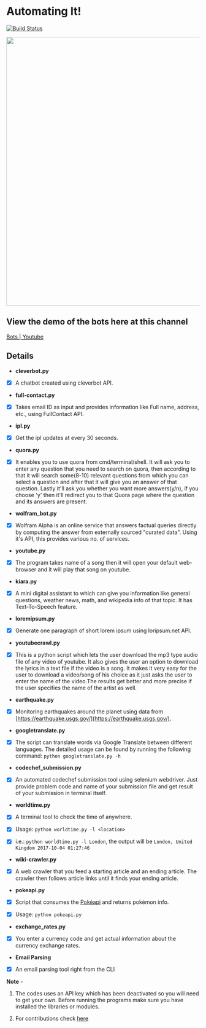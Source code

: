 # Automating It!
[![Build Status](https://travis-ci.org/arpitx165/Automation-Bots.svg?branch=master)](https://travis-ci.org/arpitx165/Automation-Bots)

<img src="https://media.giphy.com/media/RPZu7v6zA2WOI/giphy.gif" width="700"/>

## View the demo of the bots here at this channel
[Bots | Youtube](https://www.youtube.com/channel/UCJPR7NC5igzhgzjRFeNWLvQ)

## Details

- <b>cleverbot.py</b>

- [x] A chatbot created using cleverbot API.

- <b>full-contact.py</b>

- [x] Takes email ID as input and provides information like Full name, address, etc., using FullContact API.

- <b>ipl.py</b>

- [x] Get the ipl updates at every 30 seconds.

- <b>quora.py</b>

- [x] It enables you to use quora from cmd/terminal/shell. It will ask you to enter any question that you need to search on quora, then     according to that it will search some(8-10) relevant questions from which you can select a question and after that it will give you an answer of that question. Lastly it'll ask you whether you want more answers(y/n), if you choose 'y' then it'll redirect you to that    Quora page where the question and its answers are present.

- <b>wolfram_bot.py</b>

- [x] Wolfram Alpha is an online service that answers factual queries directly by computing the answer from externally sourced "curated data".
 Using it's API, this provides various no. of services.

 - <b>youtube.py</b>

 - [x] The program takes name of a song then it will open your default web-browser and it will play that song on youtube.

 - <b>kiara.py</b>

 - [x] A mini digital assistant to which can give you information like general questions, weather news, math, and wikipedia info of that topic.
 It has Text-To-Speech feature.

  - <b>loremipsum.py</b>

 - [x] Generate one paragraph of short lorem ipsum using loripsum.net API.

 - <b>youtubecrawl.py</b>

 - [x] This is a python script which lets the user download the mp3 type audio file of any video of youtube. It also gives the user an option to download the lyrics in a text file if the video is a song. It makes it very easy for the user to download a video/song of his choice as it just asks the user to enter the name of the video.The results get better and more precise if the user specifies the name of the artist as well.

 - <b>earthquake.py</b>

 - [x] Monitoring earthquakes around the planet using data from [https://earthquake.usgs.gov/](https://earthquake.usgs.gov/).
 - <b>googletranslate.py</b>

 - [x] The script can translate words via Google Translate between different languages. The detailed usage can be found by running the following command:
 `python googletranslate.py -h`

 - <b>codechef_submission.py</b>

 - [x] An automated codechef submission tool using selenium webdriver. Just provide problem code and name of your submission file and get result of your submission in terminal itself.

 - <b>worldtime.py</b>

 - [x] A terminal tool to check the time of anywhere.

 - [x] Usage: `python worldtime.py -l <location>`

 - [x] i.e.: `python worldtime.py -l London`, the output will be `London, United Kingdom 2017-10-04 01:27:46`

 - <b>wiki-crawler.py</b>

 - [x] A web crawler that you feed a starting article and an ending article. The crawler then follows article links until it finds your ending article.

 - <b>pokeapi.py</b>

 - [x] Script that consumes the [Pokéapi](https://pokeapi.co/) and returns pokémon info.

 - [x] Usage: `python pokeapi.py`

 - <b>exchange_rates.py</b>

 - [x] You enter a currency code and get actual information about the currency exchange rates.
 
 - <b>Email Parsing</b>
 - [x] An email parsing tool right from the CLI
 
 <b>Note</b> -

 1. The codes uses an API key which has been deactivated so you will need to get your own.
Before running the programs make sure you have installed the libraries or modules.

2. For contributions check [here](CONTRIBUTING.md)
